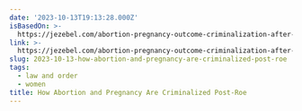 ```yaml
---
date: '2023-10-13T19:13:28.000Z'
isBasedOn: >-
  https://jezebel.com/abortion-pregnancy-outcome-criminalization-after-roe-v-1849032441
link: >-
  https://jezebel.com/abortion-pregnancy-outcome-criminalization-after-roe-v-1849032441
slug: 2023-10-13-how-abortion-and-pregnancy-are-criminalized-post-roe
tags:
  - law and order
  - women
title: How Abortion and Pregnancy Are Criminalized Post-Roe
---
```


